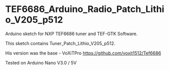 # TEF6686_Arduino_Radio_Patch_Lithio_V205_p512

Arduino sketch for NXP TEF6686 tuner and TEF-GTK Software.

This sketch contains Tuner_Patch_Lithio_V205_p512.

His version was the base - VoXiTPro https://github.com/voxit1512/Tef6686

Tested on Arduino Nano V3.0 / 5V
